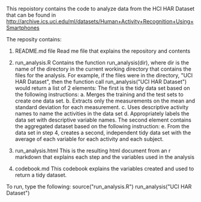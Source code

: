 This repoistory contains the code to analyze data from the HCI HAR Dataset that can be found in http://archive.ics.uci.edu/ml/datasets/Human+Activity+Recognition+Using+Smartphones

The reposity contains:
1. README.md file
  Read me file that explains the repository and contents

2. run_analysis.R
  Contains the function run_analysis(dir), where dir is the name of the directory in the current working directory that contains the files for the analysis. For example, if the files were in the directory, "UCI HAR Dataset", then the function call run_analysis("UCI HAR Dataset") would return a list of 2 elements:
  The first is the tidy data set based on the following instructions:
    a. Merges the training and the test sets to create one data set.
    b. Extracts only the measurements on the mean and standard deviation for each measurement.
    c. Uses descriptive activity names to name the activities in the data set
    d. Appropriately labels the data set with descriptive variable names.
  The second element contains the aggregated dataset based on the following instruction:
    e. From the data set in step 4, creates a second, independent tidy data set with the average of each variable for each activity and each subject.

3. run_analysis.html
  This is the resulting html document from an r markdown that explains each step and the variables used in the analysis
  
4. codebook.md
  This codebook explains the variables created and used to return a tidy dataset.
  
To run, type the following:
source("run_analysis.R")
run_analysis("UCI HAR Dataset")
